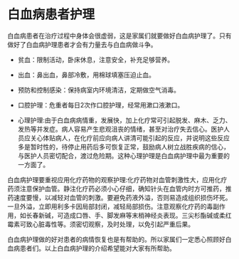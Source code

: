 # 白血病患者护理

白血病患者在治疗过程中身体会很虚弱，这是家属们就要做好白血病护理了。只有做好了白血病护理患者才会有力量去与白血病做斗争。

* 贫血：限制活动，卧床休息，注意安全，补充足够营养。

* 出血：鼻出血，鼻部冷敷，用棉球填塞压迫止血。

* 预防和控制感染：保持病室内环境清洁，定期做空气消毒。

* 口腔护理：危重者每日2次作口腔护理，经常用漱口液漱口。

* 心理护理:由于白血病病情重，发展快，加上化疗常可引起脱发、麻木、乏力、发热等并发症。病人容易产生悲观沮丧的情绪，甚至对治疗失去信心。医护人员应关心体贴病人，在化疗前应向病人讲清可能引起的反应，并说明这些反应多是暂时性的，待停止用药后多可恢复正常，鼓励病人树立战胜疾病的信心，与医护人员密切配合，渡过危险期。这种心理护理是白血病护理中最为重要的一方面了。

白血病护理要重视应用化疗药物的观察护理:化疗药物对血管刺激性大，应用化疗药须注意保护血管。静注化疗药必须小心仔细，确知针头在血管内时方可推药，推药速度要慢，以减轻对血管的刺激。要避免药液外溢，否则易造成组织损伤坏死。一旦外溢，立即用利多卡因局部封闭，减轻局部损伤。注意观察化疗药的毒副作用，如长春新碱，可造成口唇、手、脚发麻等末梢神经炎表现。三尖杉酯碱或柔红霉素可致心脏毒性等。须密切观察，及时处理，以免引起严重后果。

白血病护理做的好对患者的病情恢复也是有帮助的。所以家属们一定悉心照顾好白血病患者们。以上白血病护理的介绍希望能对大家有所帮助。